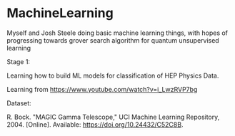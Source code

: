 # MachineLearning
Myself and Josh Steele doing basic machine learning things, with hopes of progressing towards grover search algorithm for quantum unsupervised learning


Stage 1: 

Learning how to build ML models for classification of HEP Physics Data. 

Learning from https://www.youtube.com/watch?v=i_LwzRVP7bg 

Dataset: 

R. Bock. "MAGIC Gamma Telescope," UCI Machine Learning Repository, 2004. [Online]. Available: https://doi.org/10.24432/C52C8B.